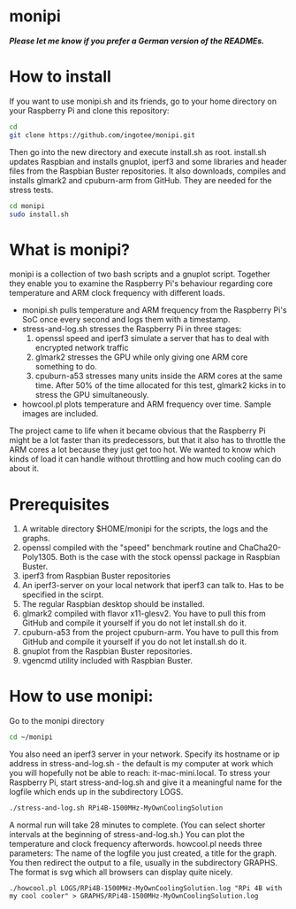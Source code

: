 # monipi

***Please let me know if you prefer a German version of the READMEs.*** 

# How to install

If you want to use monipi.sh and its friends, go to your home directory on your Raspberry Pi and clone this repository:

```bash
cd
git clone https://github.com/ingotee/monipi.git
```

Then go into the new directory and execute install.sh as root. install.sh updates Raspbian and installs gnuplot, iperf3 and some libraries and header files from the Raspbian Buster repositories. It also downloads, compiles and installs glmark2 and cpuburn-arm from GitHub. They are needed for the stress tests.

```bash
cd monipi
sudo install.sh
```
# What is monipi?

monipi is a collection of two bash scripts and a gnuplot script. Together they enable you to examine the Raspberry Pi's behaviour regarding core temperature and ARM clock frequency with different loads. 

- monipi.sh pulls temperature and ARM frequency from the Raspberry
Pi's SoC once every second and logs them with a timestamp.
- stress-and-log.sh stresses the Raspberry Pi in three stages:
  1. openssl speed and iperf3 simulate a server that has to deal with encrypted network traffic
  2. glmark2 stresses the GPU while only giving one ARM core something to do.
  3. cpuburn-a53 stresses many units inside the ARM cores at the same time. After 50% of the time allocated for this test, glmark2 kicks in to stress the GPU simultaneously.
- howcool.pl plots temperature and ARM frequency over time. Sample images are included. 

The project came to life when it became obvious that the Raspberry Pi might be a lot faster than its predecessors, but that it also has to throttle the ARM cores a lot because they just get too hot. We wanted to know which kinds of load it can handle without throttling and how much cooling can do about it. 

# Prerequisites

1. A writable directory $HOME/monipi for the scripts, the logs and the graphs.
2. openssl compiled with the "speed" benchmark routine and ChaCha20-Poly1305. Both is the case with the stock openssl package in Raspbian Buster.
3. iperf3 from Raspbian Buster repositories
4. An iperf3-server on your local network that iperf3 can talk to. Has to be specified in the scirpt.
5. The regular Raspbian desktop should be installed.
6. glmark2 compiled with flavor x11-glesv2. You have to pull this from GitHub and compile it yourself if you do not let install.sh do it.
7. cpuburn-a53 from the project cpuburn-arm. You have to pull this from GitHub and compile it yourself if you do not let install.sh do it.
8. gnuplot from the Raspbian Buster repositories.
9. vgencmd utility included with Raspbian Buster.
 
# How to use monipi:

Go to the monipi directory

```bash
cd ~/monipi
```

You also need an iperf3 server in your network. Specify its hostname or ip address in stress-and-log.sh - the default is my computer at work which you will hopefully not be able to reach: it-mac-mini.local. To stress your Raspberry Pi, start stress-and-log.sh and give it a meaningful name for the logfile which ends up in the subdirectory LOGS.

```bash
./stress-and-log.sh RPi4B-1500MHz-MyOwnCoolingSolution
```

A normal run will take 28 minutes to complete. (You can select shorter intervals at the beginning of stress-and-log.sh.) You can plot the temperature and clock frequency afterwords. howcool.pl needs three parameters: The name of the logfile you just created, a title for the graph. You then redirect the output to a file, usually in the subdirectory GRAPHS. The format is svg which all browsers can display quite nicely.

```ḃash
./howcool.pl LOGS/RPi4B-1500MHz-MyOwnCoolingSolution.log "RPi 4B with my cool cooler" > GRAPHS/RPi4B-1500MHz-MyOwnCoolingSolution.log
```

